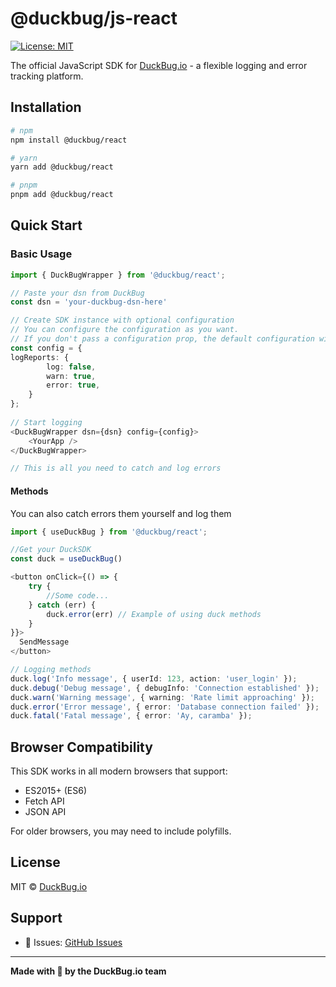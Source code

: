 # @duckbug/js-react

[![License: MIT](https://img.shields.io/badge/License-MIT-yellow.svg)](https://opensource.org/licenses/MIT)

The official JavaScript SDK for [DuckBug.io](https://duckbug.io) - a flexible logging and error tracking platform.

## Installation

```bash
# npm
npm install @duckbug/react

# yarn
yarn add @duckbug/react

# pnpm
pnpm add @duckbug/react
```
## Quick Start

### Basic Usage

```typescript
import { DuckBugWrapper } from '@duckbug/react'; 

// Paste your dsn from DuckBug
const dsn = 'your-duckbug-dsn-here'

// Create SDK instance with optional configuration
// You can configure the configuration as you want.
// If you don't pass a configuration prop, the default configuration will be used
const config = {    
logReports: {
        log: false,
        warn: true,
        error: true,
    }
};
  
// Start logging
<DuckBugWrapper dsn={dsn} config={config}>
    <YourApp />
</DuckBugWrapper>

// This is all you need to catch and log errors
```
#### Methods

You can also catch errors them yourself and log them

```typescript
import { useDuckBug } from '@duckbug/react';

//Get your DuckSDK
const duck = useDuckBug()

<button onClick={() => {
    try {
        //Some code...
    } catch (err) {
        duck.error(err) // Example of using duck methods
    }
}}>
  SendMessage
</button>

// Logging methods
duck.log('Info message', { userId: 123, action: 'user_login' });
duck.debug('Debug message', { debugInfo: 'Connection established' });
duck.warn('Warning message', { warning: 'Rate limit approaching' });
duck.error('Error message', { error: 'Database connection failed' });
duck.fatal('Fatal message', { error: 'Ay, caramba' });
```

## Browser Compatibility

This SDK works in all modern browsers that support:
- ES2015+ (ES6)
- Fetch API
- JSON API

For older browsers, you may need to include polyfills.

## License

MIT © [DuckBug.io](https://duckbug.io)

## Support

- 🐛 Issues: [GitHub Issues](https://github.com/duckbugio/duckbug-js-react/issues)

---

**Made with 🦆 by the DuckBug.io team**